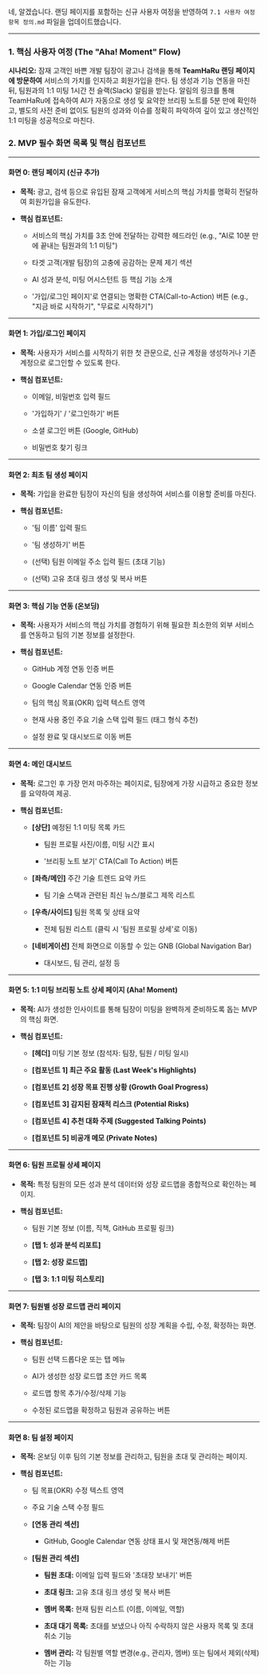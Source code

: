 

네, 알겠습니다. 랜딩 페이지를 포함하는 신규 사용자 여정을 반영하여 `7.1 사용자 여정 항목 정의.md` 파일을 업데이트했습니다.

---

### **1. 핵심 사용자 여정 (The "Aha! Moment" Flow)**

**시나리오:** 잠재 고객인 바쁜 개발 팀장이 광고나 검색을 통해 **TeamHaRu 랜딩 페이지에 방문하여** 서비스의 가치를 인지하고 회원가입을 한다. 팀 생성과 기능 연동을 마친 뒤, 팀원과의 1:1 미팅 1시간 전 슬랙(Slack) 알림을 받는다. 알림의 링크를 통해 TeamHaRu에 접속하여 AI가 자동으로 생성 및 요약한 브리핑 노트를 5분 만에 확인하고, 별도의 사전 준비 없이도 팀원의 성과와 이슈를 정확히 파악하여 깊이 있고 생산적인 1:1 미팅을 성공적으로 마친다.

### **2. MVP 필수 화면 목록 및 핵심 컴포넌트**

---

#### **화면 0: 랜딩 페이지 (신규 추가)**

- **목적:** 광고, 검색 등으로 유입된 잠재 고객에게 서비스의 핵심 가치를 명확히 전달하여 회원가입을 유도한다.
    
- **핵심 컴포넌트:**
    
    - 서비스의 핵심 가치를 3초 안에 전달하는 강력한 헤드라인 (e.g., "AI로 10분 만에 끝내는 팀원과의 1:1 미팅")
        
    - 타겟 고객(개발 팀장)의 고충에 공감하는 문제 제기 섹션
        
    - AI 성과 분석, 미팅 어시스턴트 등 핵심 기능 소개
        
    - '가입/로그인 페이지'로 연결되는 명확한 CTA(Call-to-Action) 버튼 (e.g., "지금 바로 시작하기", "무료로 시작하기")
        

---

#### **화면 1: 가입/로그인 페이지**

- **목적:** 사용자가 서비스를 시작하기 위한 첫 관문으로, 신규 계정을 생성하거나 기존 계정으로 로그인할 수 있도록 한다.
    
- **핵심 컴포넌트:**
    
    - 이메일, 비밀번호 입력 필드
        
    - '가입하기' / '로그인하기' 버튼
        
    - 소셜 로그인 버튼 (Google, GitHub)
        
    - 비밀번호 찾기 링크
        

---

#### **화면 2: 최초 팀 생성 페이지**

- **목적:** 가입을 완료한 팀장이 자신의 팀을 생성하여 서비스를 이용할 준비를 마친다.
    
- **핵심 컴포넌트:**
    
    - '팀 이름' 입력 필드
        
    - '팀 생성하기' 버튼
        
    - (선택) 팀원 이메일 주소 입력 필드 (초대 기능)
        
    - (선택) 고유 초대 링크 생성 및 복사 버튼
        

---

#### **화면 3: 핵심 기능 연동 (온보딩)**

- **목적:** 사용자가 서비스의 핵심 가치를 경험하기 위해 필요한 최소한의 외부 서비스를 연동하고 팀의 기본 정보를 설정한다.
    
- **핵심 컴포넌트:**
    
    - GitHub 계정 연동 인증 버튼
        
    - Google Calendar 연동 인증 버튼
        
    - 팀의 핵심 목표(OKR) 입력 텍스트 영역
        
    - 현재 사용 중인 주요 기술 스택 입력 필드 (태그 형식 추천)
        
    - 설정 완료 및 대시보드로 이동 버튼
        

---

#### **화면 4: 메인 대시보드**

- **목적:** 로그인 후 가장 먼저 마주하는 페이지로, 팀장에게 가장 시급하고 중요한 정보를 요약하여 제공.
    
- **핵심 컴포넌트:**
    
    - **[상단]** 예정된 1:1 미팅 목록 카드
        
        - 팀원 프로필 사진/이름, 미팅 시간 표시
            
        - '브리핑 노트 보기' CTA(Call To Action) 버튼
            
    - **[좌측/메인]** 주간 기술 트렌드 요약 카드
        
        - 팀 기술 스택과 관련된 최신 뉴스/블로그 제목 리스트
            
    - **[우측/사이드]** 팀원 목록 및 상태 요약
        
        - 전체 팀원 리스트 (클릭 시 '팀원 프로필 상세'로 이동)
            
    - **[네비게이션]** 전체 화면으로 이동할 수 있는 GNB (Global Navigation Bar)
        
        - 대시보드, 팀 관리, 설정 등
            

---

#### **화면 5: 1:1 미팅 브리핑 노트 상세 페이지 (Aha! Moment)**

- **목적:** AI가 생성한 인사이트를 통해 팀장이 미팅을 완벽하게 준비하도록 돕는 MVP의 핵심 화면.
    
- **핵심 컴포넌트:**
    
    - **[헤더]** 미팅 기본 정보 (참석자: 팀장, 팀원 / 미팅 일시)
        
    - **[컴포넌트 1] 최근 주요 활동 (Last Week's Highlights)**
        
    - **[컴포넌트 2] 성장 목표 진행 상황 (Growth Goal Progress)**
        
    - **[컴포넌트 3] 감지된 잠재적 리스크 (Potential Risks)**
        
    - **[컴포넌트 4] 추천 대화 주제 (Suggested Talking Points)**
        
    - **[컴포넌트 5] 비공개 메모 (Private Notes)**
        

---

#### **화면 6: 팀원 프로필 상세 페이지**

- **목적:** 특정 팀원의 모든 성과 분석 데이터와 성장 로드맵을 종합적으로 확인하는 페이지.
    
- **핵심 컴포넌트:**
    
    - 팀원 기본 정보 (이름, 직책, GitHub 프로필 링크)
        
    - **[탭 1: 성과 분석 리포트]**
        
    - **[탭 2: 성장 로드맵]**
        
    - **[탭 3: 1:1 미팅 히스토리]**
        

---

#### **화면 7: 팀원별 성장 로드맵 관리 페이지**

- **목적:** 팀장이 AI의 제안을 바탕으로 팀원의 성장 계획을 수립, 수정, 확정하는 화면.
    
- **핵심 컴포넌트:**
    
    - 팀원 선택 드롭다운 또는 탭 메뉴
        
    - AI가 생성한 성장 로드맵 초안 카드 목록
        
    - 로드맵 항목 추가/수정/삭제 기능
        
    - 수정된 로드맵을 확정하고 팀원과 공유하는 버튼
        

---

#### **화면 8: 팀 설정 페이지**

- **목적:** 온보딩 이후 팀의 기본 정보를 관리하고, 팀원을 초대 및 관리하는 페이지.
    
- **핵심 컴포넌트:**
    
    - 팀 목표(OKR) 수정 텍스트 영역
        
    - 주요 기술 스택 수정 필드
        
    - **[연동 관리 섹션]**
        
        - GitHub, Google Calendar 연동 상태 표시 및 재연동/해제 버튼
            
    - **[팀원 관리 섹션]**
        
        - **팀원 초대:** 이메일 입력 필드와 '초대장 보내기' 버튼
            
        - **초대 링크:** 고유 초대 링크 생성 및 복사 버튼
            
        - **멤버 목록:** 현재 팀원 리스트 (이름, 이메일, 역할)
            
        - **초대 대기 목록:** 초대를 보냈으나 아직 수락하지 않은 사용자 목록 및 초대 취소 기능
            
        - **멤버 관리:** 각 팀원별 역할 변경(e.g., 관리자, 멤버) 또는 팀에서 제외(삭제)하는 기능